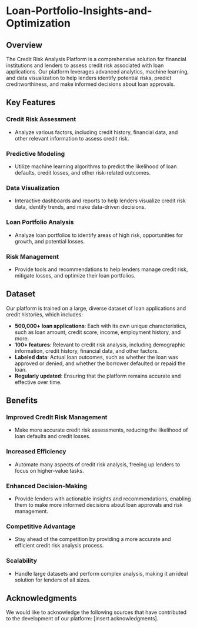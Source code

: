 # Loan-Portfolio-Insights-and-Optimization

**Overview**
-----------

The Credit Risk Analysis Platform is a comprehensive solution for financial institutions and lenders to assess credit risk associated with loan applications. Our platform leverages advanced analytics, machine learning, and data visualization to help lenders identify potential risks, predict creditworthiness, and make informed decisions about loan approvals.

**Key Features**
---------------

### Credit Risk Assessment

* Analyze various factors, including credit history, financial data, and other relevant information to assess credit risk.

### Predictive Modeling

* Utilize machine learning algorithms to predict the likelihood of loan defaults, credit losses, and other risk-related outcomes.

### Data Visualization

* Interactive dashboards and reports to help lenders visualize credit risk data, identify trends, and make data-driven decisions.

### Loan Portfolio Analysis

* Analyze loan portfolios to identify areas of high risk, opportunities for growth, and potential losses.

### Risk Management

* Provide tools and recommendations to help lenders manage credit risk, mitigate losses, and optimize their loan portfolios.

**Dataset**
---------

Our platform is trained on a large, diverse dataset of loan applications and credit histories, which includes:

* **500,000+ loan applications**: Each with its own unique characteristics, such as loan amount, credit score, income, employment history, and more.
* **100+ features**: Relevant to credit risk analysis, including demographic information, credit history, financial data, and other factors.
* **Labeled data**: Actual loan outcomes, such as whether the loan was approved or denied, and whether the borrower defaulted or repaid the loan.
* **Regularly updated**: Ensuring that the platform remains accurate and effective over time.

**Benefits**
----------

### Improved Credit Risk Management

* Make more accurate credit risk assessments, reducing the likelihood of loan defaults and credit losses.

### Increased Efficiency

* Automate many aspects of credit risk analysis, freeing up lenders to focus on higher-value tasks.

### Enhanced Decision-Making

* Provide lenders with actionable insights and recommendations, enabling them to make more informed decisions about loan approvals and risk management.

### Competitive Advantage

* Stay ahead of the competition by providing a more accurate and efficient credit risk analysis process.

### Scalability

* Handle large datasets and perform complex analysis, making it an ideal solution for lenders of all sizes.




**Acknowledgments**
---------------

We would like to acknowledge the following sources that have contributed to the development of our platform: [insert acknowledgments].
